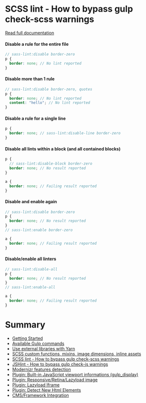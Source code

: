 # SCSS lint - How to bypass gulp check-scss warnings

[Read full documentation](https://github.com/sasstools/sass-lint/blob/master/docs/toggle-rules-in-src.md)

#### Disable a rule for the entire file

```scss
// sass-lint:disable border-zero
p {
  border: none; // No lint reported
}
```

#### Disable more than 1 rule

```scss
// sass-lint:disable border-zero, quotes
p {
  border: none; // No lint reported
  content: "hello"; // No lint reported
}
```

#### Disable a rule for a single line

```scss
p {
  border: none; // sass-lint:disable-line border-zero
}
```

#### Disable all lints within a block (and all contained blocks)

```scss
p {
  // sass-lint:disable-block border-zero
  border: none; // No result reported
}

a {
  border: none; // Failing result reported
}
```

#### Disable and enable again

```scss
// sass-lint:disable border-zero
p {
  border: none; // No result reported
}
// sass-lint:enable border-zero

a {
  border: none; // Failing result reported
}
```

#### Disable/enable all linters

```scss
// sass-lint:disable-all
p {
  border: none; // No result reported
}
// sass-lint:enable-all

a {
  border: none; // Failing result reported
}
```

# Summary

- [Getting Started](./readme.md)
- [Available Gulp commands](./gulp-commands.md)
- [Use external libraries with Yarn](./external-libraries.md)
- [SCSS custom functions, mixins, image dimensions, inline assets](./scss-functions.md)
- [SCSS lint - How to bypass gulp check-scss warnings](./scss-lint.md)
- [JSHint - How to bypass gulp check-js warnings](./jshint.md)
- [Modernizr features detection](./modernizr.md)
- [Plugin: Built-in JavaScript viewport informations (gulp_display)](./viewport-framework.md)
- [Plugin: Responsive/Retina/Lazyload image](./responsive-image-plugin.md)
- [Plugin: Lazyload Iframe](./lazyload-iframe.md)
- [Plugin: Detect New Html Elements](./detect-new-html-elements.md)
- [CMS/Framework Integration](./cms-framework.md)